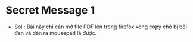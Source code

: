 # Secret Message 1

+ Sol : Bài này chỉ cần mở file PDF lên trong firefox xong copy chỗ bị bôi đen và dán ra mousepad là được.